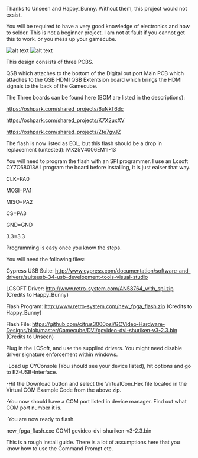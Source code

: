 Thanks to Unseen and Happy_Bunny.  Without them, this project would not exsist.

You will be required to have a very good knowledge of electronics and how to solder.  This is not a beginner project.  I am not at fault if you cannot get this to work, or you mess up your gamecube.



![alt text](https://github.com/citrus3000psi/GCVideo-Hardware-Designs/blob/master/Gamecube/DVI/HtKC8e7.jpg "MainBoard")
![alt text](https://github.com/citrus3000psi/GCVideo-Hardware-Designs/blob/master/Gamecube/DVI/6VmeqG1h.jpg "MainBoard")





This design consists of three PCBS.

QSB which attaches to the bottom of the Digital out port
Main PCB which attaches to the QSB
HDMI QSB Extentsion board which brings the HDMI signals to the back of the Gamecube.

The Three boards can be found here (BOM are listed in the descriptions):

https://oshpark.com/shared_projects/6uNkT6dc

https://oshpark.com/shared_projects/K7X2uxXV

https://oshpark.com/shared_projects/Zte7gvJZ

The flash is now listed as EOL, but this flash should be a drop in replacement (untested): MX25V4006EM1I-13

You will need to program the flash with an SPI programmer. I use an Lcsoft CY7C68013A  I program the board before installing, it is just eaiser that way.

CLK=PA0

MOSI=PA1

MISO=PA2

CS=PA3

GND=GND

3.3=3.3

Programming is easy once you know the steps.

You will need the following files:

Cypress USB Suite: http://www.cypress.com/documentation/software-and-drivers/suiteusb-34-usb-development-tools-visual-studio

LCSOFT Driver: http://www.retro-system.com/AN58764_with_spi.zip (Credits to Happy_Bunny)

Flash Program: http://www.retro-system.com/new_fpga_flash.zip (Credits to Happy_Bunny)

Flash File: https://github.com/citrus3000psi/GCVideo-Hardware-Designs/blob/master/Gamecube/DVI/gcvideo-dvi-shuriken-v3-2.3.bin (Credits to Unseen)

Plug in the LCSoft, and use the supplied drivers.  You might need disable driver signature enforcement within windows.

-Load up CYConsole (You should see your device listed), hit options and go to EZ-USB-Interface.

-Hit the Download button and select the VirtualCom.Hex file located in the Virtual COM Example Code from the above zip.

-You now should have a COM port listed in device manager.  Find out what COM port number it is.

-You are now ready to flash.

new_fpga_flash.exe COM1 gcvideo-dvi-shuriken-v3-2.3.bin

This is a rough install guide.  There is a lot of assumptions here that you know how to use the Command Prompt etc.



